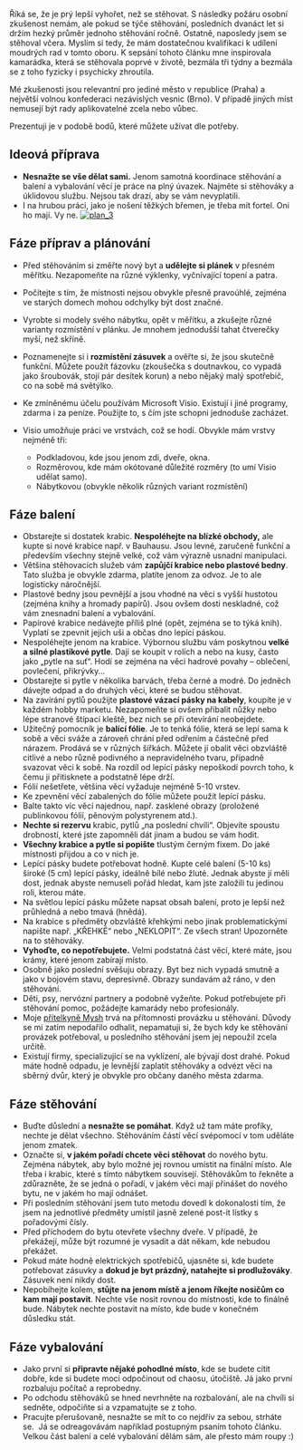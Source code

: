 <!-- dcterms:identifier = riderweblog#253 -->
<!-- dcterms:title = Jak se přestěhovat a nezbláznit se z toho -->
<!-- dcterms:abstract = Říká se, že je prý lepší vyhořet, než se stěhovat. S následky požáru osobní zkušenost nemám, ale pokud se týče stěhování, posledních dvanáct let si držím hezký průměr jednoho stěhování ročně. Ostatně, naposledy jsem se stěhoval včera. Myslím si tedy, že mám dostatečnou kvalifikaci k udílení moudrých rad v tomto oboru. K sepsání tohoto článku mne inspirovala kamarádka, která se stěhovala poprvé v životě, bezmála tři týdny a bezmála se z toho fyzicky i psychicky zhroutila. -->
<!-- np9:categoryId = 2 -->
<!-- x4w:category = Lidé a jiná zvěř -->
<!-- np9:authorId = 1 -->
<!-- np9:authorEmail = michal.valasek@altairis.cz -->
<!-- dcterms:creator = Michal Altair Valášek -->
<!-- dcterms:created = 2011-02-09T23:26:54.27+01:00 -->
<!-- dcterms:date = 2011-02-09T23:26:55.567+01:00 -->

Říká se, že je prý lepší vyhořet, než se stěhovat. S následky požáru osobní zkušenost nemám, ale pokud se týče stěhování, posledních dvanáct let si držím hezký průměr jednoho stěhování ročně. Ostatně, naposledy jsem se stěhoval včera. Myslím si tedy, že mám dostatečnou kvalifikaci k udílení moudrých rad v tomto oboru. K sepsání tohoto článku mne inspirovala kamarádka, která se stěhovala poprvé v životě, bezmála tři týdny a bezmála se z toho fyzicky i psychicky zhroutila.

Mé zkušenosti jsou relevantní pro jediné město v republice (Praha) a největší volnou konfederaci nezávislých vesnic (Brno). V případě jiných míst nemusejí být rady aplikovatelné zcela nebo vůbec.

Prezentuji je v podobě bodů, které můžete užívat dle potřeby.

## Ideová příprava

*   **Nesnažte se vše dělat sami.** Jenom samotná koordinace stěhování a balení a vybalování věcí je práce na plný úvazek. Najměte si stěhováky a úklidovou službu. Nejsou tak drazí, aby se vám nevyplatili. 
*   I na hrubou práci, jako je nošení těžkých břemen, je třeba mít fortel. Oni ho mají. Vy ne.  [![plan_3](https://www.cdn.altairis.cz/Blog/2011/20110209-plan_3_thumb.png "plan_3")](https://www.cdn.altairis.cz/Blog/2011/20110209-plan_3_2.png)   

## Fáze příprav a plánování

*   Před stěhováním si změřte nový byt a **udělejte si plánek** v přesném měřítku. Nezapomeňte na různé výklenky, vyčnívající topení a patra. 
*   Počítejte s tím, že místnosti nejsou obvykle přesně pravoúhlé, zejména ve starých domech mohou odchylky být dost značné. 
*   Vyrobte si modely svého nábytku, opět v měřítku, a zkušejte různé varianty rozmístění v plánku. Je mnohem jednodušší tahat čtverečky myší, než skříně. 
*   Poznamenejte si i **rozmístění zásuvek** a ověřte si, že jsou skutečně funkční. Můžete použít fázovku (zkoušečka s doutnavkou, co vypadá jako šroubovák, stojí pár desítek korun) a nebo nějaký malý spotřebič, co na sobě má světýlko. 
*   Ke zmíněnému účelu používám Microsoft Visio. Existují i jiné programy, zdarma i za peníze. Použijte to, s čím jste schopni jednoduše zacházet. 
*   Visio umožňuje práci ve vrstvách, což se hodí. Obvykle mám vrstvy nejméně tři:      

    *   Podkladovou, kde jsou jenom zdi, dveře, okna. 
    *   Rozměrovou, kde mám okótované důležité rozměry (to umí Visio udělat samo). 
    *   Nábytkovou (obvykle několik různých variant rozmístění)      

## Fáze balení

*   Obstarejte si dostatek krabic. **Nespoléhejte na blízké obchody,** ale kupte si nové krabice např. v Bauhausu. Jsou levné, zaručeně funkční a především všechny stejně velké, což vám výrazně usnadní manipulaci. 
*   Většina stěhovacích služeb vám **zapůjčí krabice nebo plastové bedny**. Tato služba je obvykle zdarma, platíte jenom za odvoz. Je to ale logisticky náročnější. 
*   Plastové bedny jsou pevnější a jsou vhodné na věci s vyšší hustotou (zejména knihy a hromady papírů). Jsou ovšem dosti neskladné, což vám znesnadní balení a vybalování. 
*   Papírové krabice nedávejte příliš plné (opět, zejména se to týká knih). Vyplatí se zpevnit jejich uši a občas dno lepící páskou. 
*   Nespoléhejte jenom na krabice. Výbornou službu vám poskytnou **velké a silné plastikové pytle**. Dají se koupit v rolích a nebo na kusy, často jako „pytle na suť“. Hodí se zejména na věci hadrové povahy – oblečení, povlečení, přikrývky… 
*   Obstarejte si pytle v několika barvách, třeba černé a modré. Do jedněch dávejte odpad a do druhých věci, které se budou stěhovat. 
*   Na zavírání pytlů použijte **plastové vázací pásky na kabely**, koupíte je v každém hobby marketu. Nezapomeňte si ovšem přibalit nůžky nebo lépe stranové štípací kleště, bez nich se při otevírání neobejdete. 
*   Užitečný pomocník je **balící fólie**. Je to tenká fólie, která se lepí sama k sobě a věci sváže a zároveň chrání před odřením a částečně před nárazem. Prodává se v různých šířkách. Můžete jí obalit věci obzvláště citlivé a nebo různě podivného a nepravidelného tvaru, případně svazovat věci k sobě. Na rozdíl od lepící pásky nepoškodí povrch toho, k čemu ji přitisknete a podstatně lépe drží. 
*   Fólií nešetřete, většina věcí vyžaduje nejméně 5-10 vrstev. 
*   Ke zpevnění věcí zabalených do fólie můžete použít lepící pásku. 
*   Balte takto víc věcí najednou, např. zasklené obrazy (proložené publinkovou fólií, pěnovým polystyrenem atd.). 
*   **Nechte si rezervu** krabic, pytlů „na poslední chvíli“. Objevíte spoustu drobností, které jste zapomněli dát jinam a budou se vám hodit. 
*   **Všechny krabice a pytle si popište** tlustým černým fixem. Do jaké místnosti přijdou a co v nich je. 
*   Lepící pásky budete potřebovat hodně. Kupte celé balení (5-10 ks) široké (5 cm) lepící pásky, ideálně bílé nebo žluté. Jednak abyste jí měli dost, jednak abyste nemuseli pořád hledat, kam jste založili tu jedinou roli, kterou máte. 
*   Na světlou lepící pásku můžete napsat obsah balení, proto je lepší než průhledná a nebo tmavá (hnědá). 
*   Na krabice s předměty obzvláště křehkými nebo jinak problematickými napište např. „KŘEHKÉ“ nebo „NEKLOPIT“. Ze všech stran! Upozorněte na to stěhováky. 
*   **Vyhoďte, co nepotřebujete.** Velmi podstatná část věcí, které máte, jsou krámy, které jenom zabírají místo. 
*   Osobně jako poslední svěšuju obrazy. Byt bez nich vypadá smutně a jako v bojovém stavu, depresivně. Obrazy sundavám až ráno, v den stěhování. 
*   Děti, psy, nervózní partnery a podobně vyžeňte. Pokud potřebujete při stěhování pomoc, požádejte kamarády nebo profesionály. 
*   Moje [přítelkyně Mysh](http://www.bestijka.cz/) trvá na přítomnosti provázku u stěhování. Důvody se mi zatím nepodařilo odhalit, nepamatuji si, že bych kdy ke stěhování provázek potřeboval, u posledního stěhování jsem jej nepoužil zcela určitě. 
*   Existují firmy, specializující se na vyklízení, ale bývají dost drahé. Pokud máte hodně odpadu, je levnější zaplatit stěhováky a odvézt věci na sběrný dvůr, který je obvykle pro občany daného města zdarma.   

## Fáze stěhování

*   Buďte důslední a **nesnažte se pomáhat**. Když už tam máte profíky, nechte je dělat všechno. Stěhováním částí věcí svépomocí v tom uděláte jenom zmatek. 
*   Označte si, **v jakém pořadí chcete věci stěhovat** do nového bytu. Zejména nábytek, aby bylo možné jej rovnou umístit na finální místo. Ale třeba i krabic, které s tímto nábytkem souvisejí. Stěhovákům to řekněte a zdůrazněte, že se jedná o pořadí, v jakém věci mají přinášet do nového bytu, ne v jakém ho mají odnášet. 
*   Při posledním stěhování jsem tuto metodu dovedl k dokonalosti tím, že jsem na jednotlivé předměty umístil jasně zelené post-it lístky s pořadovými čísly. 
*   Před příchodem do bytu otevřete všechny dveře. V případě, že překážejí, může být rozumné je vysadit a dát někam, kde nebudou překážet. 
*   Pokud máte hodně elektrických spotřebičů, ujasněte si, kde budete potřebovat zásuvky a **dokud je byt prázdný, natahejte si prodlužováky**. Zásuvek není nikdy dost. 
*   Nepobíhejte kolem, **stůjte na jenom místě a jenom říkejte nosičům co kam mají postavit**. Nechte vše nosit rovnou do místnosti, kde to finálně bude. Nábytek nechte postavit na místo, kde bude v konečném důsledku stát.   

## Fáze vybalování

*   Jako první si **připravte nějaké pohodlné místo**, kde se budete cítit dobře, kde si budete moci odpočinout od chaosu, útočiště. Já jako první rozbaluju počítač a reprobedny. 
*   Po odchodu stěhováků se hned nevrhněte na rozbalování, ale na chvíli si sedněte, odpočiňte si a vzpamatujte se z toho. 
*   Pracujte přerušovaně, nesnažte se mít to co nejdřív za sebou, strháte se.  Já se odreagovávám například postupným psaním tohoto článku. Velkou část balení a celé vybalování dělám sám, ale přesto mám roupy :) 